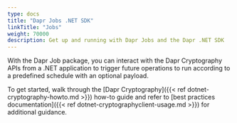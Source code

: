 ```yaml
---
type: docs
title: "Dapr Jobs .NET SDK"
linkTitle: "Jobs"
weight: 70000
description: Get up and running with Dapr Jobs and the Dapr .NET SDK
---
```


With the Dapr Job package, you can interact with the Dapr Cryptography APIs from a .NET application to trigger future operations
to run according to a predefined schedule with an optional payload.

To get started, walk through the [Dapr Cryptography]({{< ref dotnet-cryptography-howto.md >}}) how-to guide and refer to
[best practices documentation]({{< ref dotnet-cryptographyclient-usage.md >}}) for additional guidance.
